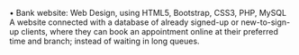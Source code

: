 •	Bank website: Web Design, using HTML5, Bootstrap, CSS3, PHP, MySQL 
A website connected with a database of already signed-up or new-to-sign-up clients, 
where they can book an appointment online at their preferred time and branch; instead of waiting in long queues.  
 
